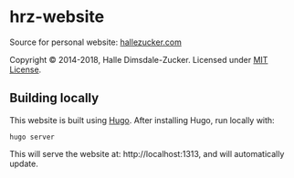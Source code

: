 # hrz-website

Source for personal website: [hallezucker.com](https://hallezucker.com)

Copyright © 2014-2018, Halle Dimsdale-Zucker. Licensed under [MIT License](https://raw.githubusercontent.com/hallez/hrz-website/master/LICENSE).

## Building locally

This website is built using [Hugo](https://gohugo.io). After installing Hugo, run locally with:

```
hugo server
```

This will serve the website at: http://localhost:1313, and will automatically update.
